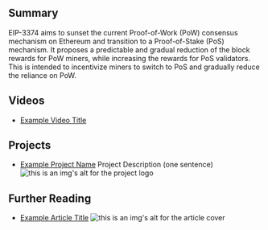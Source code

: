 ## Summary

EIP-3374 aims to sunset the current Proof-of-Work (PoW) consensus mechanism on Ethereum and transition to a Proof-of-Stake (PoS) mechanism. It proposes a predictable and gradual reduction of the block rewards for PoW miners, while increasing the rewards for PoS validators. This is intended to incentivize miners to switch to PoS and gradually reduce the reliance on PoW.

## Videos

- [Example Video Title](https://www.youtube.com/watch?v=TDGq4aeevgY)

## Projects

- [Example Project Name](https://xxxx.xxx/xxxxx) Project Description (one sentence) ![this is an img's alt for the project logo](https://xxxx.xxx/project-logo.xxx)

## Further Reading

- [Example Article Title](https://xxxx.xxx/xxxxx) ![this is an img's alt for the article cover](https://xxxx.xxx/article-cover.xxx)
